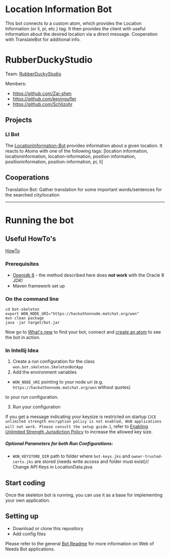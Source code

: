 # Location Information Bot

This bot connects to a custom atom, which provides the Location Information (or li, pi, etc.) tag. It then provides the client with useful information about the desired location via a direct message. Cooperation with TranslateBot for additional info.

# RubberDuckyStudio

Team: [RubberDuckyStudio](https://github.com/WoN-Hackathon-2019/won-LocationInformationBot)

Members:
* https://github.com/Zai-shen
* https://github.com/kevingufler
* https://github.com/Schlizohr


## Projects
### LI Bot
The [LocationInformation-Bot](https://github.com/WoN-Hackathon-2019/won-LocationInformationBot) provides information about a given location. 
It reacts to Atoms with one of the following tags: [location information, locationinformation, location-information,
            position information, positioninformation, position-information, pi, li]


## Cooperations

Translation Bot: Gather translation for some important words/sentences for the searched city/location

--- --- ---



# Running the bot

## Useful HowTo's
[HowTo](https://github.com/researchstudio-sat/webofneeds/tree/master/documentation/howto)

### Prerequisites

- [Openjdk 8](https://adoptopenjdk.net/index.html) - the method described here does **not work** with the Oracle 8 JDK!
- Maven framework set up

### On the command line

```
cd bot-skeleton
export WON_NODE_URI="https://hackathonnode.matchat.org/won"
mvn clean package
java -jar target/bot.jar
```
Now go to [What's new](https://hackathon.matchat.org/owner/#!/overview) to find your bot, connect and [create an atom](https://hackathon.matchat.org/owner/#!/create) to see the bot in action.

### In Intellij Idea
1. Create a run configuration for the class `won.bot.skeleton.SkeletonBotApp`
2. Add the environment variables

  * `WON_NODE_URI` pointing to your node uri (e.g. `https://hackathonnode.matchat.org/won` without quotes)
  
  to your run configuration.
  
3. Run your configuration

If you get a message indicating your keysize is restricted on startup (`JCE unlimited strength encryption policy is not enabled, WoN applications will not work. Please consult the setup guide.`), refer to [Enabling Unlimited Strength Jurisdiction Policy](https://github.com/open-eid/cdoc4j/wiki/Enabling-Unlimited-Strength-Jurisdiction-Policy) to increase the allowed key size.

##### Optional Parameters for both Run Configurations:
- `WON_KEYSTORE_DIR` path to folder where `bot-keys.jks` and `owner-trusted-certs.jks` are stored (needs write access and folder must exist)// 
Change API Keys in LocationData.java

## Start coding

Once the skeleton bot is running, you can use it as a base for implementing your own application. 

## Setting up
- Download or clone this repository
- Add config files

Please refer to the general [Bot Readme](https://github.com/researchstudio-sat/webofneeds/blob/master/webofneeds/won-bot/README.md) for more information on Web of Needs Bot applications.

